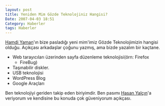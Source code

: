 ```yaml
---
layout: post
title: Yeniden Mim Gözde Teknolojiniz Hangisi?
Date: 2007-04-03 18:51
Category: Haberler
tags: Haberler
---
```


[Hamdi Yaman][]'ın bize pasladığı yeni mim'imiz Gözde Teknolojimizin
hangisi olduğu. Açıkçası arkadaşlar çoğunu yazmış, ama bizde yazalım bir
kaçtane.

-   Web tarayıcıları üzerinden sayfa düzenleme teknolojisi(örn: Firefox
    - FireBug)
-   Taşınabilir diskler.
-   USB teknolojisi
-   WordPress Blog
-   Google Araçları

Ben teknolojiyi geriden takip eden biriyimdir. Ben pasımı [Hasan Yalçın][]'a veriyorum ve kendisine bu konuda çok güveniyorum açıkçası.


  [Hamdi Yaman]: http://www.h-yaman.com/yeniden-mim-gozde-teknolojiniz-hangisi
  [Hasan Yalçın]: http://www.hasanyalcin.com
